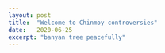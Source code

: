 ```yaml
---
layout: post
title:  "Welcome to Chinmoy controversies"
date:   2020-06-25
excerpt: "banyan tree peacefully"
---
```

